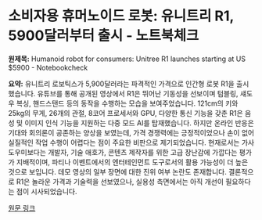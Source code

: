 # 소비자용 휴머노이드 로봇: 유니트리 R1, 5900달러부터 출시 - 노트북체크

**원제목:** Humanoid robot for consumers: Unitree R1 launches starting at US $5900 - Notebookcheck

**요약:** 유니트리 로보틱스가 5,900달러라는 파격적인 가격으로 인간형 로봇 R1을 출시했습니다.  유튜브를 통해 공개된 영상에서 R1은 뛰어난 기동성을 선보이며 텀블링, 섀도우 복싱, 핸드스탠드 등의 동작을 수행하는 모습을 보여주었습니다.  121cm의 키와 25kg의 무게, 26개의 관절, 8코어 프로세서와 GPU, 다양한 통신 기능을 갖춘 R1은 음성 및 이미지 인식 기능을 지원하는 다중 모드 AI를 탑재했습니다.  하지만  온라인 반응은 기대와 회의론이 공존하는 양상을 보였는데,  가격 경쟁력에는 긍정적이었으나 손이 없어 실질적인 작업 수행이 어렵다는 점이 주요한 비판으로 제기되었습니다.  현재로서는 가사 도우미보다는 개발자, 기술 애호가, 콘텐츠 제작자를 위한 고급 장난감에 가깝다는 평가가 지배적이며,  파티나 이벤트에서의 엔터테인먼트 도구로서의 활용 가능성이 더 높은 것으로 보입니다.  데모 영상의 일부 장면에 대한 진위 여부 논란도 존재합니다.  결론적으로 R1은 놀라운 가격과 기술력을 선보였으나,  실용성 측면에서는 아직 개선이 필요하다는 점이 시사되었습니다.

[원문 링크](https://www.notebookcheck.net/Humanoid-robot-for-consumers-Unitree-R1-launches-starting-at-US-5-900.1069005.0.html)
